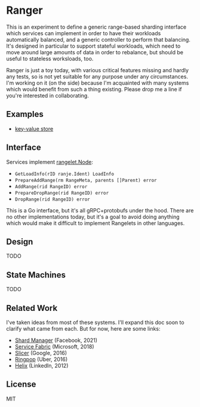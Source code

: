 # Ranger

This is an experiment to define a generic range-based sharding interface which
services can implement in order to have their workloads automatically balanced,
and a generic controller to perform that balancing. It's designed in particular
to support stateful workloads, which need to move around large amounts of data
in order to rebalance, but should be useful to stateless worksloads, too.

Ranger is just a toy today, with various critical features missing and hardly
any tests, so is not yet suitable for any purpose under any circumstances. I'm
working on it (on the side) because I'm acquainted with many systems which would
benefit from such a thing existing. Please drop me a line if you're interested
in collaborating.

## Examples

- [key-value store](examples/kv)

## Interface

Services implement [rangelet.Node](pkg/rangelet/interface.go):

- `GetLoadInfo(rID ranje.Ident) LoadInfo`
- `PrepareAddRange(rm RangeMeta, parents []Parent) error`
- `AddRange(rid RangeID) error`
- `PrepareDropRange(rid RangeID) error`
- `DropRange(rid RangeID) error`

This is a Go interface, but it's all gRPC+protobufs under the hood. There are no
other implementations today, but it's a goal to avoid doing anything which would
make it difficult to implement Rangelets in other languages.

## Design

TODO

## State Machines

TODO

## Related Work

I've taken ideas from most of these systems. I'll expand this doc soon to
clarify what came from each. But for now, here are some links:

- [Shard Manager](https://dl.acm.org/doi/pdf/10.1145/3477132.3483546) (Facebook, 2021)
- [Service Fabric](https://dl.acm.org/doi/pdf/10.1145/3190508.3190546) (Microsoft, 2018)
- [Slicer](https://www.usenix.org/system/files/conference/osdi16/osdi16-adya.pdf) (Google, 2016)
- [Ringpop](https://ringpop.readthedocs.io/en/latest/index.html) (Uber, 2016)
- [Helix](https://sci-hub.ru/10.1145/2391229.2391248) (LinkedIn, 2012)

## License

MIT
